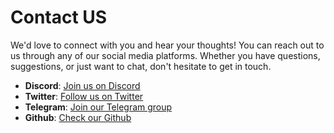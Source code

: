 # Contact US
We'd love to connect with you and hear your thoughts! You can reach out to us through any of our social media platforms. Whether you have questions, suggestions, or just want to chat, don't hesitate to get in touch.

- **Discord**: [Join us on Discord](https://discord.gg/tht348jhuy)
- **Twitter**: [Follow us on Twitter](https://twitter.com/filfi_io)
- **Telegram**: [Join our Telegram group](https://t.me/+eDw3nnwV7xQwZGM9)
- **Github**: [Check our Github](https://github.com/filfi)
